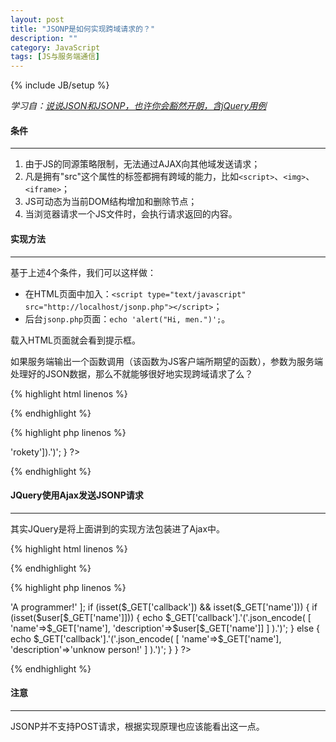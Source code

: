 ```yaml
---
layout: post
title: "JSONP是如何实现跨域请求的？"
description: ""
category: JavaScript
tags: [JS与服务端通信]
---
```

{% include JB/setup %}

*学习自：[说说JSON和JSONP，也许你会豁然开朗，含jQuery用例](http://www.cnblogs.com/dowinning/archive/2012/04/19/json-jsonp-jquery.html)*

#### 条件
- - -
1. 由于JS的同源策略限制，无法通过AJAX向其他域发送请求；
2. 凡是拥有"src"这个属性的标签都拥有跨域的能力，比如`<script>`、`<img>`、`<iframe>`；
3. JS可动态为当前DOM结构增加和删除节点；
4. 当浏览器请求一个JS文件时，会执行请求返回的内容。

<!--more-->
#### 实现方法
- - -
基于上述4个条件，我们可以这样做：

* 在HTML页面中加入：`<script type="text/javascript" src="http://localhost/jsonp.php"></script>`；
* 后台`jsonp.php`页面：`echo 'alert("Hi, men.")';`。

载入HTML页面就会看到提示框。

如果服务端输出一个函数调用（该函数为JS客户端所期望的函数），参数为服务端处理好的JSON数据，那么不就能够很好地实现跨域请求了么？

{% highlight html linenos %}
<!DOCTYPE html PUBLIC "-//W3C//DTD XHTML 1.0 Transitional//EN" "http://www.w3.org/TR/xhtml1/DTD/xhtml1-transitional.dtd">
<html xmlns="http://www.w3.org/1999/xhtml" >
    <head>
        <title>Test</title>
        <!--<script type="text/javascript" src="http://code.jquery.com/jquery-1.10.1.min.js"></script>-->
        <script type="text/javascript">
        var sayHi = function (data) {
            alert('Hi, ' + data.name);
        }
        var jsonpUrl = 'Http://localhost/jsonp.php?callback=sayHi';
        var script = document.createElement('script');
        script.setAttribute('src', jsonpUrl);
        document.getElementsByTagName('head')[0].appendChild(script);
        </script>
    </head>
<body>
</body>
</html>
{% endhighlight %}

{% highlight php linenos %}
<?php
if (isset($_GET['callback'])) {
    echo $_GET['callback'].'('.json_encode(['name'=>'rokety']).')';
}
?>
{% endhighlight %}

#### JQuery使用Ajax发送JSONP请求
- - -
其实JQuery是将上面讲到的实现方法包装进了Ajax中。

{% highlight html linenos %}
<!DOCTYPE html PUBLIC "-//W3C//DTD XHTML 1.0 Transitional//EN" "http://www.w3.org/TR/xhtml1/DTD/xhtml1-transitional.dtd">
<html xmlns="http://www.w3.org/1999/xhtml" >
    <head>
        <title>Test</title>
        <script type="text/javascript" src="http://code.jquery.com/jquery-1.10.1.min.js"></script>
        <script type="text/javascript">
        function sayHi (data) {
            alert('Hi, ' + data.name + '. Your profile: ' + data.description);
        }
        jQuery(document).ready(function(){
            $.ajax({
                type : "GET",
                url : "http://localhost/jsonp.php",
                dataType : "jsonp",
                data : "name=rokety",
                jsonp : "callback",//传递给请求处理程序或页面的，用以获得jsonp回调函数名的参数名(默认为:callback)
                jsonpCallback:"sayHi",//自定义的jsonp回调函数名称，默认为jQuery自动生成的随机函数名
                err : function () {
                    alert('Request Fail!');
                }
            });
        });
        </script>
    </head>
<body>
</body>
</html>
{% endhighlight %}

{% highlight php linenos %}
<?php
$user = [
    'rokety' => 'A programmer!'
];

if (isset($_GET['callback']) && isset($_GET['name'])) {
    if (isset($user[$_GET['name']])) {
        echo $_GET['callback'].'('.json_encode(
            [
                'name'=>$_GET['name'],
                'description'=>$user[$_GET['name']]
            ]
        ).')';
    } else {
        echo $_GET['callback'].'('.json_encode(
            [
                'name'=>$_GET['name'],
                'description'=>'unknow person!'
            ]
        ).')';
    }

}
?>
{% endhighlight %}

#### 注意
- - -
JSONP并不支持POST请求，根据实现原理也应该能看出这一点。